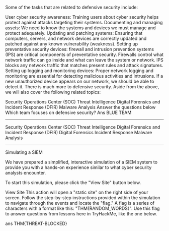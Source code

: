 Some of the tasks that are related to defensive security include:

User cyber security awareness: Training users about cyber security helps protect against attacks targeting their systems.
Documenting and managing assets: We need to know the systems and devices we must manage and protect adequately.
Updating and patching systems: Ensuring that computers, servers, and network devices are correctly updated and patched against any known vulnerability (weakness).
Setting up preventative security devices: firewall and intrusion prevention systems (IPS) are critical components of preventative security. Firewalls control what network traffic can go inside and what can leave the system or network. IPS blocks any network traffic that matches present rules and attack signatures.
Setting up logging and monitoring devices: Proper network logging and monitoring are essential for detecting malicious activities and intrusions. If a new unauthorized device appears on our network, we should be able to detect it.
There is much more to defensive security. Aside from the above, we will also cover the following related topics:

Security Operations Center (SOC)
Threat Intelligence
Digital Forensics and Incident Response (DFIR)
Malware Analysis
Answer the questions below
Which team focuses on defensive security?
Ans BLUE TEAM


----------------------------------------------------------------------------------------------------------------------------------------------
Security Operations Center (SOC)
Threat Intelligence
Digital Forensics and Incident Response (DFIR)
Digital Forensics
Incident Response
Malware Analysis


----------------------------------------------------------------------------------------------------------------------------------------

Simulating a SIEM

We have prepared a simplified, interactive simulation of a SIEM system to provide you with a hands-on experience similar to what cyber security analysts encounter.

To start this simulation, please click the "View Site" button below.

View Site
This action will open a "static site" on the right side of your screen. Follow the step-by-step instructions provided within the simulation to navigate through the events and locate the "flag." A flag is a series of characters with a format like this: "THM{RANDOM_WORDS}". Use this flag to answer questions from lessons here in TryHackMe, like the one below.


ans THM{THREAT-BLOCKED}
